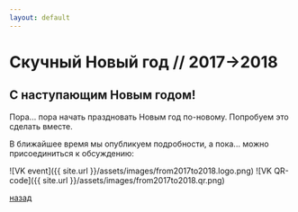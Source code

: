 ```yaml
---
layout: default
---
```


# [](#header-1) Скучный Новый год // 2017->2018

## С наступающим Новым годом!

Пора... пора начать праздновать Новым год по-новому. Попробуем это сделать вместе.

В ближайшее время мы опубликуем подробности, а пока... можно присоединиться к обсуждению:

![VK event]({{ site.url }}/assets/images/from2017to2018.logo.png)
![VK QR-code]({{ site.url }}/assets/images/from2017to2018.qr.png)

[назад](../events/)
